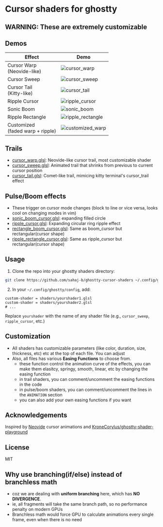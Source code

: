 # Cursor shaders for ghostty
## WARNING: These are extremely customizable

## Demos

| Effect                              | Demo                                                                                                 |
| --------                            | ------                                                                                               |
| Cursor Warp<br>(Neovide-like)       | ![cursor_warp](https://github.com/user-attachments/assets/5323330c-e09d-4d80-963b-f0cb8413cac9)      |
| Cursor Sweep                        | ![cursor_sweep](https://github.com/user-attachments/assets/c8979569-e0fa-48f1-afd7-9eed36df7f0a)     |
| Cursor Tail<br>(Kitty-like)         | ![cursor_tail](https://github.com/user-attachments/assets/0c1ecd67-8ff4-4198-9e89-a4435289bfa0)      |
| Ripple Cursor                       | ![ripple_cursor](https://github.com/user-attachments/assets/e489f74e-620a-490a-b5c5-d3918a5077c1)    |
| Sonic Boom                          | ![sonic_boom](https://github.com/user-attachments/assets/91ac80e6-aa2b-41a3-8b49-d674ce287709)       |
| Ripple Rectangle                    | ![ripple_rectangle](https://github.com/user-attachments/assets/5c8028eb-6ffb-4e38-a5dd-e2c0ed6a4175) |
| Customized<br>(faded warp + ripple) | ![customized_warp](https://github.com/user-attachments/assets/3be0d82e-2bff-48ab-824e-3262cbb10d4d)  |

## Trails
- [cursor_warp.glsl](cursor_warp.glsl): Neovide-like cursor trail, most customizable shader
- [cursor_sweep.glsl](cursor_sweep.glsl): Animated trail that shrinks from previous to current cursor position
- [cursor_tail.glsl](cursor_tail.glsl): Comet-like trail, mimicing kitty terminal's cursor_trail effect

## Pulse/Boom effects
- These trigger on cursor mode changes (block to line or vice versa, looks cool on changing modes in vim)
- [sonic_boom_cursor.glsl](sonic_boom_cursor.glsl): expanding filled circle 
- [ripple_cursor.glsl](ripple_cursor.glsl): Expanding circular ring ripple effect
- [rectangle_boom_cursor.glsl](rectangle_boom_cursor.glsl): Same as boom_cursor but rectangular(cursor shape)
- [ripple_rectangle_cursor.glsl](ripple_rectangle_cursor.glsl): Same as ripple_cursor but rectangular(cursor shape)


## Usage

1. Clone the repo into your ghostty shaders directory:
```bash
git clone https://github.com/sahaj-b/ghostty-cursor-shaders ~/.config/ghostty/shaders
```

2. In your `~/.config/ghostty/config`, add:
```config
custom-shader = shaders/yourshader1.glsl
custom-shader = shaders/yourshader2.glsl
# ...
```
Replace `yourshader` with the name of any shader file (e.g., `cursor_sweep`, `ripple_cursor`, etc.)

## Customization
- All shaders has customizable parameters (like color, duration, size, thickness, etc) etc at the top of each file. You can adjust
- Also, all files has various **Easing Functions** to choose from.
  - these function control the animation curve of the effects, you can make them elasitcy, springy, smooth, linear, etc by changing the easing function
  - in trail shaders, you can comment/uncomment the easing functions in the code
  - in pulse/boom shaders, you can comment/uncomment the lines in the `ANIMATION` section
  - you can also add your own easing functions if you want

## Acknowledgements
Inspired by [Neovide](https://neovide.dev/) cursor animations and [KroneCorylus/ghostty-shader-playground](https://github.com/KroneCorylus/ghostty-shader-playground)

## License
MIT

## Why use branching(if/else) instead of branchless math
- coz we are dealing with **uniform branching** here, which has **NO DIVERGENCE**.
- ie, all fragments will take the same branch path, so no performance penalty on modern GPUs
- Branchless math would force GPU to calculate animations every single frame, even when there is no need
